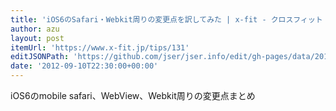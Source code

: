 ```yaml
---
title: 'iOS6のSafari・Webkit周りの変更点を訳してみた | x-fit - クロスフィット -'
author: azu
layout: post
itemUrl: 'https://www.x-fit.jp/tips/131'
editJSONPath: 'https://github.com/jser/jser.info/edit/gh-pages/data/2012/09/index.json'
date: '2012-09-10T22:30:00+00:00'
---
```

iOS6のmobile safari、WebView、Webkit周りの変更点まとめ
